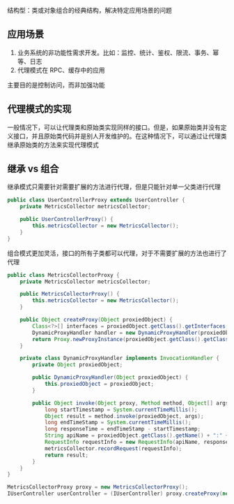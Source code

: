 结构型：类或对象组合的经典结构，解决特定应用场景的问题


## 应用场景
1. 业务系统的非功能性需求开发。比如：监控、统计、鉴权、限流、事务、幂等、日志
2. 代理模式在 RPC、缓存中的应用

主要目的是控制访问，而非加强功能


## 代理模式的实现
一般情况下，可以让代理类和原始类实现同样的接口。但是，如果原始类并没有定义接口，并且原始类代码并是别人开发维护的。在这种情况下，可以通过让代理类继承原始类的方法来实现代理模式


## 继承 vs 组合
继承模式只需要针对需要扩展的方法进行代理，但是只能针对单一父类进行代理

```java
public class UserControllerProxy extends UserController {
    private MetricsCollector metricsCollector;

    public UserControllerProxy() {
        this.metricsCollector = new MetricsCollector();
    }
}
```

组合模式更加灵活，接口的所有子类都可以代理，对于不需要扩展的方法也进行了代理

```java
public class MetricsCollectorProxy {
    private MetricsCollector metricsCollector;

    public MetricsCollectorProxy() {
        this.metricsCollector = new MetricsCollector();
    }

    public Object createProxy(Object proxiedObject) {
        Class<?>[] interfaces = proxiedObject.getClass().getInterfaces();
        DynamicProxyHandler handler = new DynamicProxyHandler(proxiedObject);
        return Proxy.newProxyInstance(proxiedObject.getClass().getClassLoader(), interfaces, handler);
    }

    private class DynamicProxyHandler implements InvocationHandler {
        private Object proxiedObject;

        public DynamicProxyHandler(Object proxiedObject) {
            this.proxiedObject = proxiedObject;
        }

        public Object invoke(Object proxy, Method method, Object[] args) throws Throwable {
            long startTimestamp = System.currentTimeMillis();
            Object result = method.invoke(proxiedObject, args);
            long endTimeStamp = System.currentTimeMillis();
            long responseTime = endTimeStamp - startTimestamp;
            String apiName = proxiedObject.getClass().getName() + ":" + method.getName();
            RequestInfo requestInfo = new RequestInfo(apiName, responseTime, startTimestamp, endTimeStamp);
            metricsCollector.recordRequest(requestInfo);
            return result;
        }
    }
}
```

```java
MetricsCollectorProxy proxy = new MetricsCollectorProxy();
IUserController userController = (IUserController) proxy.createProxy(new UserController());
```